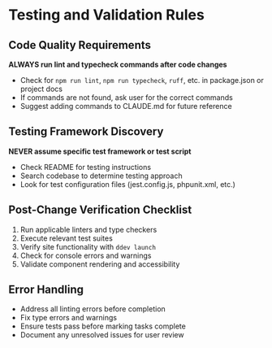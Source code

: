 # Testing and Validation Rules

## Code Quality Requirements

**ALWAYS run lint and typecheck commands after code changes**
- Check for `npm run lint`, `npm run typecheck`, `ruff`, etc. in package.json or project docs
- If commands are not found, ask user for the correct commands
- Suggest adding commands to CLAUDE.md for future reference

## Testing Framework Discovery

**NEVER assume specific test framework or test script**
- Check README for testing instructions
- Search codebase to determine testing approach
- Look for test configuration files (jest.config.js, phpunit.xml, etc.)

## Post-Change Verification Checklist

1. Run applicable linters and type checkers
2. Execute relevant test suites
3. Verify site functionality with `ddev launch`
4. Check for console errors and warnings
5. Validate component rendering and accessibility

## Error Handling

- Address all linting errors before completion
- Fix type errors and warnings
- Ensure tests pass before marking tasks complete
- Document any unresolved issues for user review